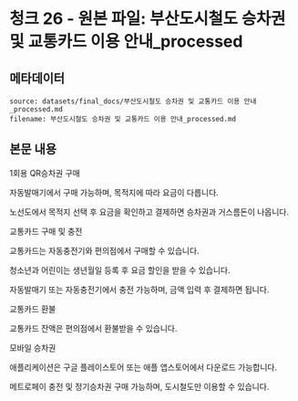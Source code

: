 # 청크 26 - 원본 파일: 부산도시철도 승차권 및 교통카드 이용 안내_processed

## 메타데이터

```
source: datasets/final_docs/부산도시철도 승차권 및 교통카드 이용 안내_processed.md
filename: 부산도시철도 승차권 및 교통카드 이용 안내_processed.md
```

## 본문 내용

1회용 QR승차권 구매

자동발매기에서 구매 가능하며, 목적지에 따라 요금이 다릅니다.

노선도에서 목적지 선택 후 요금을 확인하고 결제하면 승차권과 거스름돈이 나옵니다.

교통카드 구매 및 충전

교통카드는 자동충전기와 편의점에서 구매할 수 있습니다.

청소년과 어린이는 생년월일 등록 후 요금 할인을 받을 수 있습니다.

자동발매기 또는 자동충전기에서 충전 가능하며, 금액 입력 후 결제하면 됩니다.

교통카드 환불

교통카드 잔액은 편의점에서 환불받을 수 있습니다.

모바일 승차권

애플리케이션은 구글 플레이스토어 또는 애플 앱스토어에서 다운로드 가능합니다.

메트로페이 충전 및 정기승차권 구매 가능하며, 도시철도만 이용할 수 있습니다.